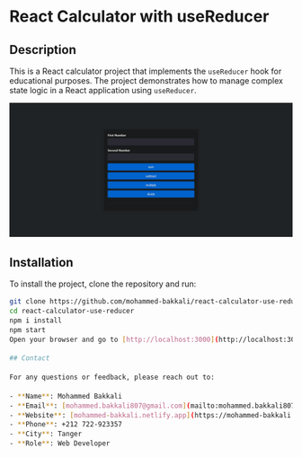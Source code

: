 # React Calculator with useReducer

## Description

This is a React calculator project that implements the `useReducer` hook for educational purposes. The project demonstrates how to manage complex state logic in a React application using `useReducer`.

![Calculator Screenshot](./src/assets/images/calculator.png.png)

## Installation

To install the project, clone the repository and run:

```bash
git clone https://github.com/mohammed-bakkali/react-calculator-use-reducer.git
cd react-calculator-use-reducer
npm i install
npm start
Open your browser and go to [http://localhost:3000](http://localhost:3000) to see the app in action.

## Contact

For any questions or feedback, please reach out to:

- **Name**: Mohammed Bakkali
- **Email**: [mohammed.bakkali807@gmail.com](mailto:mohammed.bakkali807@gmail.com)
- **Website**: [mohammed-bakkali.netlify.app](https://mohammed-bakkali.netlify.app/)
- **Phone**: +212 722-923357
- **City**: Tanger
- **Role**: Web Developer
```
